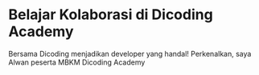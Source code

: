 Belajar Kolaborasi di Dicoding Academy
==
Bersama Dicoding menjadikan developer yang handal!
Perkenalkan, saya Alwan peserta MBKM Dicoding Academy
